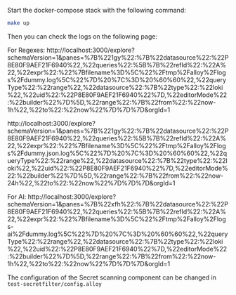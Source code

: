 Start the docker-compose stack with the following command:
```bash
make up
```

Then you can check the logs on the following page: 

For Regexes:
http://localhost:3000/explore?schemaVersion=1&panes=%7B%221gy%22:%7B%22datasource%22:%22P8E80F9AEF21F6940%22,%22queries%22:%5B%7B%22refId%22:%22A%22,%22expr%22:%22%7Bfilename%3D%5C%22%2Ftmp%2Falloy%2Flogs%2Fdummy.log%5C%22%7D%20%7C%3D%20%60%60%22,%22queryType%22:%22range%22,%22datasource%22:%7B%22type%22:%22loki%22,%22uid%22:%22P8E80F9AEF21F6940%22%7D,%22editorMode%22:%22builder%22%7D%5D,%22range%22:%7B%22from%22:%22now-1h%22,%22to%22:%22now%22%7D%7D%7D&orgId=1

http://localhost:3000/explore?schemaVersion=1&panes=%7B%221gy%22:%7B%22datasource%22:%22P8E80F9AEF21F6940%22,%22queries%22:%5B%7B%22refId%22:%22A%22,%22expr%22:%22%7Bfilename%3D%5C%22%2Ftmp%2Falloy%2Flogs%2Fdummy.json.log%5C%22%7D%20%7C%3D%20%60%60%22,%22queryType%22:%22range%22,%22datasource%22:%7B%22type%22:%22loki%22,%22uid%22:%22P8E80F9AEF21F6940%22%7D,%22editorMode%22:%22builder%22%7D%5D,%22range%22:%7B%22from%22:%22now-24h%22,%22to%22:%22now%22%7D%7D%7D&orgId=1


For AI: 
http://localhost:3000/explore?schemaVersion=1&panes=%7B%22xfh%22:%7B%22datasource%22:%22P8E80F9AEF21F6940%22,%22queries%22:%5B%7B%22refId%22:%22A%22,%22expr%22:%22%7Bfilename%3D%5C%22%2Ftmp%2Falloy%2Flogs-ai%2Fdummy.log%5C%22%7D%20%7C%3D%20%60%60%22,%22queryType%22:%22range%22,%22datasource%22:%7B%22type%22:%22loki%22,%22uid%22:%22P8E80F9AEF21F6940%22%7D,%22editorMode%22:%22builder%22%7D%5D,%22range%22:%7B%22from%22:%22now-1h%22,%22to%22:%22now%22%7D%7D%7D&orgId=1

The configuration of the Secret scanning component can be changed in `test-secretfilter/config.alloy`
